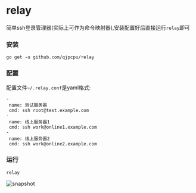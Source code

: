 relay
=====================================

简单ssh登录管理器(实际上可作为命令映射器),安装配置好后直接运行`relay`即可

### 安装

```
go get -u github.com/qjpcpu/relay
```

### 配置

配置文件`~/.relay.conf`是yaml格式:

```
- 
 name: 测试服务器
 cmd: ssh root@test.example.com
- 
 name: 线上服务器1
 cmd: ssh work@online1.example.com
-
 name: 线上服务器2
 cmd: ssh work@online2.example.com
```

### 运行

```
relay
```

![snapshot](https://raw.githubusercontent.com/qjpcpu/relay/master/snapshot.png)
